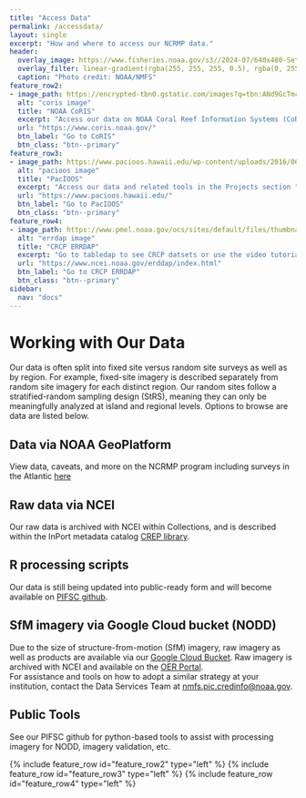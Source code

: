 ```yaml
---
title: "Access Data"
permalink: /accessdata/
layout: single
excerpt: "How and where to access our NCRMP data."
header:
  overlay_image: https://www.fisheries.noaa.gov/s3//2024-07/640x480-Sette-NCRMP-Fisheries-PIFSC.jpg
  overlay_filter: linear-gradient(rgba(255, 255, 255, 0.5), rgba(0, 255, 255, 0.5))
  caption: "Photo credit: NOAA/NMFS"
feature_row2:
- image_path: https://encrypted-tbn0.gstatic.com/images?q=tbn:ANd9GcTmcO5tHXjtN5CEzy1KMGDeVuLNn52DYvVttw&s
  alt: "coris image"
  title: "NOAA CoRIS"
  excerpt: "Access our data on NOAA Coral Reef Information Systems (CoRIS)"
  url: "https://www.coris.noaa.gov/"
  btn_label: "Go to CoRIS"
  btn_class: "btn--primary"
feature_row3:
- image_path: https://www.pacioos.hawaii.edu/wp-content/uploads/2016/06/PacIOOS-logo-stacked-small.jpg
  alt: "pacioos image"
  title: "PacIOOS"
  excerpt: "Access our data and related tools in the Projects section "
  url: "https://www.pacioos.hawaii.edu/"
  btn_label: "Go to PacIOOS"
  btn_class: "btn--primary"
feature_row4:
- image_path: https://www.pmel.noaa.gov/ocs/sites/default/files/thumbnails/image/ERDDAP_Data_Access.png
  alt: "errdap image"
  title: "CRCP ERRDAP"
  excerpt: "Go to tabledap to see CRCP datsets or use the video tutorial provided"
  url: "https://www.ncei.noaa.gov/erddap/index.html"
  btn_label: "Go to CRCP ERRDAP"
  btn_class: "btn--primary"
sidebar:
  nav: "docs"
---
```

# Working with Our Data 
Our data is often split into fixed site versus random site surveys as well as by region. For example, fixed-site imagery is described separately from random site imagery for each distinct region.   Our random sites follow a stratified-random sampling design (StRS), meaning they can only be meaningfully analyzed at island and regional levels.  Options to browse are data are listed below.

## Data via NOAA GeoPlatform
View data, caveats, and more on the NCRMP program including surveys in the Atlantic <a href = " https://noaa.hub.arcgis.com/pages/4976333fbf884f26b2fdc9ac51a20576" target = "_blank">here</a>

## Raw data via NCEI
Our raw data is archived with NCEI within Collections, and is described within the InPort metadata catalog <a href = "https://www.fisheries.noaa.gov/inport/item/2712" target = "_blank">CREP library</a>.

## R processing scripts
Our data is still being updated into public-ready form and will become available on <a href = "https://github.com/noaa-pifsc" target = "_blank">PIFSC github</a>.

## SfM imagery via Google Cloud bucket (NODD)
<p>Due to the size of structure-from-motion (SfM) imagery, raw imagery as well as products are available via our <a href= "https://console.cloud.google.com/storage/browser/nmfs_odp_pifsc/PIFSC/ESD/ARP/Photogrammetric%20Imagery" target ="_blank">Google Cloud Bucket</a>. Raw imagery is archived with NCEI and available on the <a href ="https://www.ncei.noaa.gov/access/ocean-exploration/video/" target = "_blank"> OER Portal</a>.
<br>
For assistance and tools on how to adopt a similar strategy at your institution, contact the Data Services Team at <a href = "mailto:nmfs.pic.credinfo@noaa.gov">nmfs.pic.credinfo@noaa.gov</a>.</p>

## Public Tools
See our PIFSC github for python-based tools to assist with processing imagery for NODD, imagery validation, etc.

{% include feature_row id="feature_row2" type="left" %}
{% include feature_row id="feature_row3" type="left" %}
{% include feature_row id="feature_row4" type="left" %}